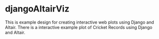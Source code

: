 # djangoAltairViz
This is example design for creating interactive web plots using Django and Altair. There is a interactive example plot of Cricket Records using Django and Altair.
